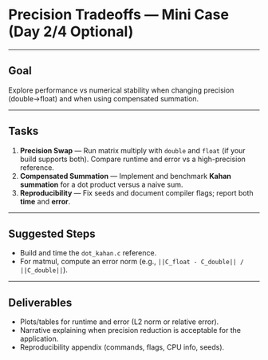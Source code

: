 # Precision Tradeoffs — Mini Case (Day 2/4 Optional)

---

## Goal
Explore performance vs numerical stability when changing precision (double→float) and when using compensated summation.

---

## Tasks
1. **Precision Swap** — Run matrix multiply with `double` and `float` (if your build supports both). Compare runtime and error vs a high-precision reference.  
2. **Compensated Summation** — Implement and benchmark **Kahan summation** for a dot product versus a naive sum.  
3. **Reproducibility** — Fix seeds and document compiler flags; report both **time** and **error**.

---

## Suggested Steps
- Build and time the `dot_kahan.c` reference.
- For matmul, compute an error norm (e.g., `||C_float - C_double|| / ||C_double||`).

---

## Deliverables
- Plots/tables for runtime and error (L2 norm or relative error).
- Narrative explaining when precision reduction is acceptable for the application.
- Reproducibility appendix (commands, flags, CPU info, seeds).
